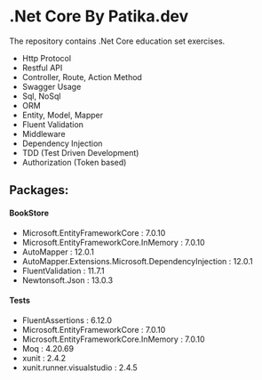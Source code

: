 # .Net Core By Patika.dev

The repository contains .Net Core education set exercises.

* Http Protocol
* Restful API
* Controller, Route, Action Method
* Swagger Usage
* Sql, NoSql
* ORM
* Entity, Model, Mapper
* Fluent Validation
* Middleware
* Dependency Injection
* TDD (Test Driven Development)
* Authorization (Token based)


## Packages:

#### BookStore
* Microsoft.EntityFrameworkCore : 7.0.10
* Microsoft.EntityFrameworkCore.InMemory : 7.0.10
* AutoMapper : 12.0.1
* AutoMapper.Extensions.Microsoft.DependencyInjection : 12.0.1
* FluentValidation : 11.7.1
* Newtonsoft.Json : 13.0.3

#### Tests
* FluentAssertions : 6.12.0
* Microsoft.EntityFrameworkCore : 7.0.10
* Microsoft.EntityFrameworkCore.InMemory : 7.0.10
* Moq : 4.20.69
* xunit : 2.4.2
* xunit.runner.visualstudio : 2.4.5